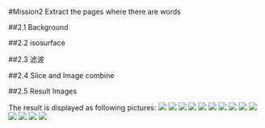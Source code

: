 #Mission2 Extract the pages where there are words


##2.1 Background



##2.2 isosurface



##2.3 滤波


##2.4 Slice and Image combine



##2.5 Result Images


The result is displayed as following pictures:
![](https://github.com/csh589/pages-visualization/blob/master/Result-Pictures/slice-1.png)
![](https://github.com/csh589/pages-visualization/blob/master/Result-Pictures/slice-2.png)
![](https://github.com/csh589/pages-visualization/blob/master/Result-Pictures/slice-3.png)
![](https://github.com/csh589/pages-visualization/blob/master/Result-Pictures/slice-4.png)
![](https://github.com/csh589/pages-visualization/blob/master/Result-Pictures/slice-5.png)
![](https://github.com/csh589/pages-visualization/blob/master/Result-Pictures/slice-6.png)
![](https://github.com/csh589/pages-visualization/blob/master/Result-Pictures/slice-7.png)
![](https://github.com/csh589/pages-visualization/blob/master/Result-Pictures/slice-8.png)
![](https://github.com/csh589/pages-visualization/blob/master/Result-Pictures/slice-9.png)
![](https://github.com/csh589/pages-visualization/blob/master/Result-Pictures/slice-10.png)
![](https://github.com/csh589/pages-visualization/blob/master/Result-Pictures/slice-11.png)
![](https://github.com/csh589/pages-visualization/blob/master/Result-Pictures/slice-12.png)
![](https://github.com/csh589/pages-visualization/blob/master/Result-Pictures/slice-13.png)
![](https://github.com/csh589/pages-visualization/blob/master/Result-Pictures/slice-14.png)
